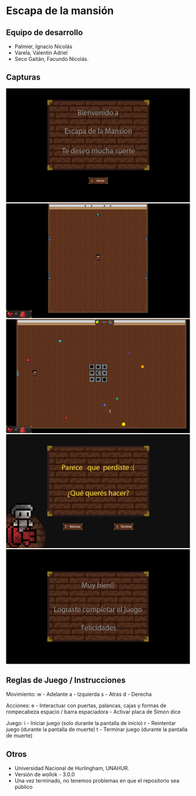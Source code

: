 # Escapa de la mansión

## Equipo de desarrollo

- Palmier, Ignacio Nicolás
- Varela, Valentin Adriel
- Seco Gaitán, Facundo Nicolás.


## Capturas

![Captura 1](./assets/juegoInicio.png)
![Captura 2](./assets/juegoPasillo.png)
![Captura 3](./assets/juegoNivel.png)
![Captura 4](./assets/juegoMuerte.png)
![Captura 4](./assets/cartelJuegoCompletado.png)

## Reglas de Juego / Instrucciones

Movimiento:
    w - Adelante
    a - Izquierda
    s - Atras
    d - Derecha

Acciones:
    e - Interactuar con puertas, palancas, cajas y formas de rompecabeza
    espacio / barra espaciadora - Activar placa de Simon dice

Juego:
    i - Iniciar juego (solo durante la pantalla de inicio)
    r - Reintentar juego (durante la pantalla de muerte)
    t - Terminar juego (durante la pantalla de muerte)


## Otros

- Universidad Nacional de Hurlingham, UNAHUR.
- Versión de wollok - 3.0.0
- Una vez terminado, no tenemos problemas en que el repositorio sea público
